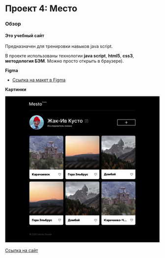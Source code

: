 # Проект 4: Место

### Обзор
#### Это учебный сайт 
Предназначен для тренировки навыков java script. 

В проекте использованы технологии **java script**, **html5**, **css3**, **методология БЭМ**. Можно просто открыть в браузере). 

**Figma**

* [Ссылка на макет в Figma](https://www.figma.com/file/StZjf8HnoeLdiXS7dYrLAh/JavaScript.-Sprint-4)

**Картинки**

![Место](./images/readme.JPG "Проект из Фигмы")


[Ссылка на сайт](https://anna-test-2020.github.io/mesto/)